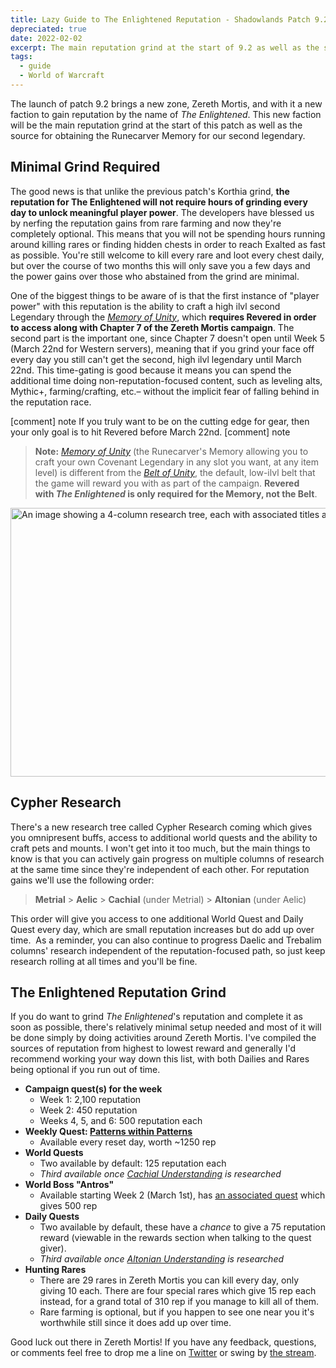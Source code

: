 ```yaml
---
title: Lazy Guide to The Enlightened Reputation - Shadowlands Patch 9.2
depreciated: true
date: 2022-02-02
excerpt: The main reputation grind at the start of 9.2 as well as the source for obtaining the Runecarver Memory for our second legendary.
tags:
  - guide
  - World of Warcraft
---
```


The launch of patch 9.2 brings a new zone, Zereth Mortis, and with it a new faction to gain reputation by the name of *The Enlightened*. This new faction will be the main reputation grind at the start of this patch as well as the source for obtaining the Runecarver Memory for our second legendary.

## Minimal Grind Required
The good news is that unlike the previous patch's Korthia grind, **the reputation for The Enlightened will not require hours of grinding every day to unlock meaningful player power**. The developers have blessed us by nerfing the reputation gains from rare farming and now they're completely optional. This means that you will not be spending hours running around killing rares or finding hidden chests in order to reach Exalted as fast as possible. You're still welcome to kill every rare and loot every chest daily, but over the course of two months this will only save you a few days and the power gains over those who abstained from the grind are minimal.

One of the biggest things to be aware of is that the first instance of "player power" with this reputation is the ability to craft a high ilvl second Legendary through the <a href="https://ptr.wowhead.com/item=190590/memory-of-unity" target="_blank" rel="noopener">*Memory of Unity*</a>, which **requires Revered in order to access along with Chapter 7 of the Zereth Mortis campaign**. The second part is the important one, since Chapter 7 doesn't open until Week 5 (March 22nd for Western servers), meaning that if you grind your face off every day you still can't get the second, high ilvl legendary until March 22nd. This time-gating is good because it means you can spend the additional time doing non-reputation-focused content, such as leveling alts, Mythic+, farming/crafting, etc.– without the implicit fear of falling behind in the reputation race.

[comment] note
If you truly want to be on the cutting edge for gear, then your only goal is to hit Revered before March 22nd.
[comment] note

> **Note:** <a href="https://ptr.wowhead.com/item=190590/memory-of-unity" target="_blank" rel="noopener">*Memory of Unity*</a> (the Runecarver's Memory allowing you to craft your own Covenant Legendary in any slot you want, at any item level) is different from the <a href="https://ptr.wowhead.com/item=190464/cord-of-unity?bonus=6805" target="_blank" rel="noopener">*Belt of Unity*</a>, the default, low-ilvl belt that the game will reward you with as part of the campaign. **Revered with *The Enlightened* is only required for the Memory, not the Belt**.

<img class="alignnone size-full wp-image-1181" src="https://hrothmar.com/wp-content/uploads/2022/02/Cypher_Research.jpg" alt="An image showing a 4-column research tree, each with associated titles and costs. The costs grow the deeper into the tree you go." width="1200" height="430" />

## Cypher Research
There's a new research tree called Cypher Research coming which gives you omnipresent buffs, access to additional world quests and the ability to craft pets and mounts. I won't get into it too much, but the main things to know is that you can actively gain progress on multiple columns of research at the same time since they're independent of each other. For reputation gains we'll use the following order:

> **Metrial** &gt; **Aelic** &gt; **Cachial** (under Metrial) &gt; **Altonian** (under Aelic)

This order will give you access to one additional World Quest and Daily Quest every day, which are small reputation increases but do add up over time.  As a reminder, you can also continue to progress Daelic and Trebalim columns' research independent of the reputation-focused path, so just keep research rolling at all times and you'll be fine.

## The Enlightened Reputation Grind
If you do want to grind *The Enlightened*'s reputation and complete it as soon as possible, there's relatively minimal setup needed and most of it will be done simply by doing activities around Zereth Mortis. I've compiled the sources of reputation from highest to lowest reward and generally I'd recommend working your way down this list, with both Dailies and Rares being optional if you run out of time.

- **Campaign quest(s) for the week**
	- Week 1: 2,100 reputation
	- Week 2: 450 reputation
	- Weeks 4, 5, and 6: 500 reputation each
- **Weekly Quest: <a href="https://ptr.wowhead.com/quest=65324/patterns-within-patterns" target="_blank" rel="noopener">Patterns within Patterns</a>**
	- Available every reset day, worth ~1250 rep
- **World Quests**
	- Two available by default: 125 reputation each
	- *Third available once <a href="https://ptr.wowhead.com/order-advancement=1972/cachial-understanding" target="_blank" rel="noopener">Cachial Understanding</a> is researched*
- **World Boss "Antros"**
	- Available starting Week 2 (March 1st), has <a href="https://ptr.wowhead.com/quest=65143/antros" target="_blank" rel="noopener">an associated quest</a> which gives 500 rep
- **Daily Quests**
	- Two available by default, these have a *chance* to give a 75 reputation reward (viewable in the rewards section when talking to the quest giver).
	- *Third available once <a href="https://ptr.wowhead.com/order-advancement=1902/altonian-understanding" target="_blank" rel="noopener">Altonian Understanding</a> is researched*
- **Hunting Rares**
	- There are 29 rares in Zereth Mortis you can kill every day, only giving 10 each. There are four special rares which give 15 rep each instead, for a grand total of 310 rep if you manage to kill all of them.
	- Rare farming is optional, but if you happen to see one near you it's worthwhile still since it does add up over time.

Good luck out there in Zereth Mortis! If you have any feedback, questions, or comments feel free to drop me a line on <a href="https://twitter.com/hrothmar_tv" target="_blank" rel="noopener">Twitter</a> or swing by <a href="https://www.twitch.tv/hrothmar" target="_blank" rel="noopener">the stream</a>.